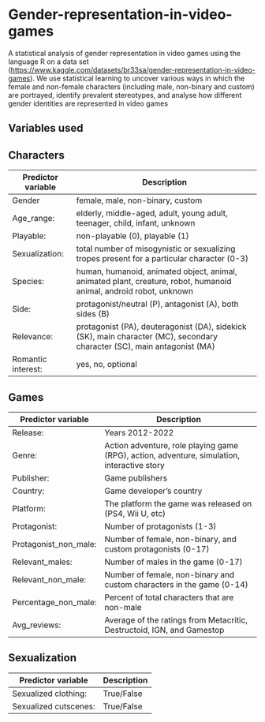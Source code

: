 # Gender-representation-in-video-games

A statistical analysis of gender representation in video games using the language R on a data set (https://www.kaggle.com/datasets/br33sa/gender-representation-in-video-games).
We use statistical learning to uncover various ways in which the female and non-female characters (including male, non-binary and custom) are portrayed, identify prevalent stereotypes, and analyse how different gender identities are represented in video games

## Variables used


## Characters
| Predictor variable          |         Description                                                                                                        |
| ----------------------------|--------------------------------------------------------------------------------------------------------------------------- |
| Gender                      | female, male, non-binary, custom                                                                                           |
| Age_range:                  | elderly, middle-aged, adult, young adult, teenager, child, infant, unknown                                                 |
| Playable:                   |  non-playable (0), playable (1)                                                                                            |
| Sexualization:              |  total number of misogynistic or sexualizing tropes present for a particular character (0-3)                               |
| Species:                    |  human, humanoid, animated object, animal, animated plant, creature, robot, humanoid animal, android robot, unknown        |
| Side:                       |  protagonist/neutral (P), antagonist (A), both sides (B)                                                                   |
| Relevance:                  |  protagonist (PA), deuteragonist (DA), sidekick (SK), main character (MC), secondary character (SC), main antagonist (MA)  |
| Romantic interest:          |  yes, no, optional                                                                                                         | 

## Games                                  
| Predictor variable          |         Description                                                                                                        |
| ----------------------------|--------------------------------------------------------------------------------------------------------------------------- |
| Release:                    |  Years 2012-2022                                                                                                           |
| Genre:                      |  Action adventure, role playing game (RPG), action, adventure, simulation, interactive story                               |
| Publisher:                  |  Game publishers                                                                                                           |
| Country:                    |  Game developer’s country                                                                                                  |  
| Platform:                   |  The platform the game was released on (PS4, Wii U, etc)                                                                   |
| Protagonist:                |  Number of protagonists (1-3)                                                                                              |
| Protagonist_non_male:       |  Number of female, non-binary, and custom protagonists (0-17)                                                              |
| Relevant_males:             | Number of males in the game (0-17)                                                                                         |
| Relevant_non_male:          |  Number of female, non-binary and custom characters in the game (0-14)                                                     |
| Percentage_non_male:        | Percent of total characters that are non-male                                                                              |
| Avg_reviews:                |  Average of the ratings from Metacritic, Destructoid, IGN, and Gamestop                                                    |

## Sexualization                                                                                                                                        
| Predictor variable          |         Description                                                                                                        |
| ----------------------------|--------------------------------------------------------------------------------------------------------------------------- |
| Sexualized clothing:        | True/False                                                                                                                 |
| Sexualized cutscenes:       | True/False                                                                                                                 |

